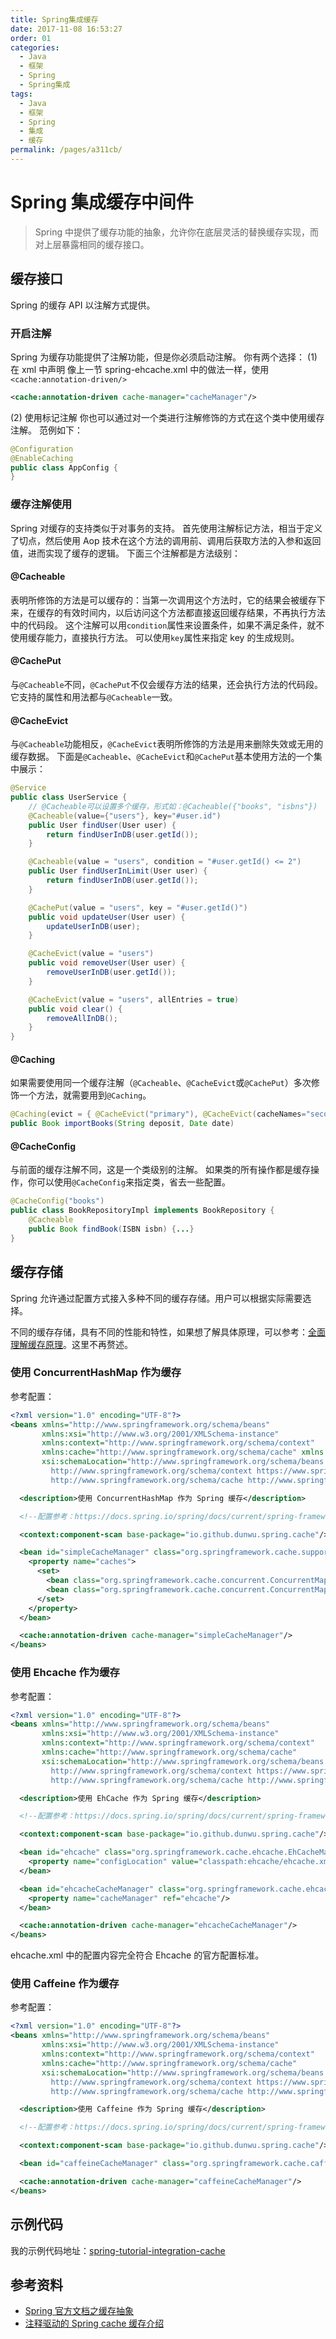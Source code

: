 ```yaml
---
title: Spring集成缓存
date: 2017-11-08 16:53:27
order: 01
categories:
  - Java
  - 框架
  - Spring
  - Spring集成
tags:
  - Java
  - 框架
  - Spring
  - 集成
  - 缓存
permalink: /pages/a311cb/
---
```


# Spring 集成缓存中间件

> Spring 中提供了缓存功能的抽象，允许你在底层灵活的替换缓存实现，而对上层暴露相同的缓存接口。

## 缓存接口

Spring 的缓存 API 以注解方式提供。

### 开启注解

Spring 为缓存功能提供了注解功能，但是你必须启动注解。
你有两个选择：
(1) 在 xml 中声明
像上一节 spring-ehcache.xml 中的做法一样，使用`<cache:annotation-driven/>`

```xml
<cache:annotation-driven cache-manager="cacheManager"/>
```

(2) 使用标记注解
你也可以通过对一个类进行注解修饰的方式在这个类中使用缓存注解。
范例如下：

```java
@Configuration
@EnableCaching
public class AppConfig {
}
```

### 缓存注解使用

Spring 对缓存的支持类似于对事务的支持。
首先使用注解标记方法，相当于定义了切点，然后使用 Aop 技术在这个方法的调用前、调用后获取方法的入参和返回值，进而实现了缓存的逻辑。
下面三个注解都是方法级别：

#### @Cacheable

表明所修饰的方法是可以缓存的：当第一次调用这个方法时，它的结果会被缓存下来，在缓存的有效时间内，以后访问这个方法都直接返回缓存结果，不再执行方法中的代码段。
这个注解可以用`condition`属性来设置条件，如果不满足条件，就不使用缓存能力，直接执行方法。
可以使用`key`属性来指定 key 的生成规则。

#### @CachePut

与`@Cacheable`不同，`@CachePut`不仅会缓存方法的结果，还会执行方法的代码段。
它支持的属性和用法都与`@Cacheable`一致。

#### @CacheEvict

与`@Cacheable`功能相反，`@CacheEvict`表明所修饰的方法是用来删除失效或无用的缓存数据。
下面是`@Cacheable`、`@CacheEvict`和`@CachePut`基本使用方法的一个集中展示：

```java
@Service
public class UserService {
    // @Cacheable可以设置多个缓存，形式如：@Cacheable({"books", "isbns"})
    @Cacheable(value={"users"}, key="#user.id")
    public User findUser(User user) {
        return findUserInDB(user.getId());
    }

    @Cacheable(value = "users", condition = "#user.getId() <= 2")
    public User findUserInLimit(User user) {
        return findUserInDB(user.getId());
    }

    @CachePut(value = "users", key = "#user.getId()")
    public void updateUser(User user) {
        updateUserInDB(user);
    }

    @CacheEvict(value = "users")
    public void removeUser(User user) {
        removeUserInDB(user.getId());
    }

    @CacheEvict(value = "users", allEntries = true)
    public void clear() {
        removeAllInDB();
    }
}
```

#### @Caching

如果需要使用同一个缓存注解（`@Cacheable`、`@CacheEvict`或`@CachePut`）多次修饰一个方法，就需要用到`@Caching`。

```java
@Caching(evict = { @CacheEvict("primary"), @CacheEvict(cacheNames="secondary", key="#p0") })
public Book importBooks(String deposit, Date date)
```

#### @CacheConfig

与前面的缓存注解不同，这是一个类级别的注解。
如果类的所有操作都是缓存操作，你可以使用`@CacheConfig`来指定类，省去一些配置。

```java
@CacheConfig("books")
public class BookRepositoryImpl implements BookRepository {
	@Cacheable
	public Book findBook(ISBN isbn) {...}
}
```

## 缓存存储

Spring 允许通过配置方式接入多种不同的缓存存储。用户可以根据实际需要选择。

不同的缓存存储，具有不同的性能和特性，如果想了解具体原理，可以参考：[全面理解缓存原理](https://dunwu.github.io/javatech/#/technology/cache/cache-theory?id=%e5%85%a8%e9%9d%a2%e7%90%86%e8%a7%a3%e7%bc%93%e5%ad%98%e5%8e%9f%e7%90%86)。这里不再赘述。

### 使用 ConcurrentHashMap 作为缓存

参考配置：

```xml
<?xml version="1.0" encoding="UTF-8"?>
<beans xmlns="http://www.springframework.org/schema/beans"
       xmlns:xsi="http://www.w3.org/2001/XMLSchema-instance"
       xmlns:context="http://www.springframework.org/schema/context"
       xmlns:cache="http://www.springframework.org/schema/cache" xmlns:p="http://www.springframework.org/schema/p"
       xsi:schemaLocation="http://www.springframework.org/schema/beans http://www.springframework.org/schema/beans/spring-beans.xsd
         http://www.springframework.org/schema/context https://www.springframework.org/schema/context/spring-context.xsd
         http://www.springframework.org/schema/cache http://www.springframework.org/schema/cache/spring-cache.xsd">

  <description>使用 ConcurrentHashMap 作为 Spring 缓存</description>

  <!--配置参考：https://docs.spring.io/spring/docs/current/spring-framework-reference/integration.html#cache-store-configuration-->

  <context:component-scan base-package="io.github.dunwu.spring.cache"/>

  <bean id="simpleCacheManager" class="org.springframework.cache.support.SimpleCacheManager">
    <property name="caches">
      <set>
        <bean class="org.springframework.cache.concurrent.ConcurrentMapCacheFactoryBean" p:name="default"/>
        <bean class="org.springframework.cache.concurrent.ConcurrentMapCacheFactoryBean" p:name="users"/>
      </set>
    </property>
  </bean>

  <cache:annotation-driven cache-manager="simpleCacheManager"/>
</beans>
```

### 使用 Ehcache 作为缓存

参考配置：

```xml
<?xml version="1.0" encoding="UTF-8"?>
<beans xmlns="http://www.springframework.org/schema/beans"
       xmlns:xsi="http://www.w3.org/2001/XMLSchema-instance"
       xmlns:context="http://www.springframework.org/schema/context"
       xmlns:cache="http://www.springframework.org/schema/cache"
       xsi:schemaLocation="http://www.springframework.org/schema/beans http://www.springframework.org/schema/beans/spring-beans.xsd
         http://www.springframework.org/schema/context https://www.springframework.org/schema/context/spring-context.xsd
         http://www.springframework.org/schema/cache http://www.springframework.org/schema/cache/spring-cache.xsd">

  <description>使用 EhCache 作为 Spring 缓存</description>

  <!--配置参考：https://docs.spring.io/spring/docs/current/spring-framework-reference/integration.html#cache-store-configuration-->

  <context:component-scan base-package="io.github.dunwu.spring.cache"/>

  <bean id="ehcache" class="org.springframework.cache.ehcache.EhCacheManagerFactoryBean">
    <property name="configLocation" value="classpath:ehcache/ehcache.xml"/>
  </bean>

  <bean id="ehcacheCacheManager" class="org.springframework.cache.ehcache.EhCacheCacheManager">
    <property name="cacheManager" ref="ehcache"/>
  </bean>

  <cache:annotation-driven cache-manager="ehcacheCacheManager"/>
</beans>
```

ehcache.xml 中的配置内容完全符合 Ehcache 的官方配置标准。

### 使用 Caffeine 作为缓存

参考配置：

```xml
<?xml version="1.0" encoding="UTF-8"?>
<beans xmlns="http://www.springframework.org/schema/beans"
       xmlns:xsi="http://www.w3.org/2001/XMLSchema-instance"
       xmlns:context="http://www.springframework.org/schema/context"
       xmlns:cache="http://www.springframework.org/schema/cache"
       xsi:schemaLocation="http://www.springframework.org/schema/beans http://www.springframework.org/schema/beans/spring-beans.xsd
         http://www.springframework.org/schema/context https://www.springframework.org/schema/context/spring-context.xsd
         http://www.springframework.org/schema/cache http://www.springframework.org/schema/cache/spring-cache.xsd">

  <description>使用 Caffeine 作为 Spring 缓存</description>

  <!--配置参考：https://docs.spring.io/spring/docs/current/spring-framework-reference/integration.html#cache-store-configuration-->

  <context:component-scan base-package="io.github.dunwu.spring.cache"/>

  <bean id="caffeineCacheManager" class="org.springframework.cache.caffeine.CaffeineCacheManager"/>

  <cache:annotation-driven cache-manager="caffeineCacheManager"/>
</beans>
```

## 示例代码

我的示例代码地址：[spring-tutorial-integration-cache](https://github.com/dunwu/spring-tutorial/tree/master/spring-tutorial/spring-tutorial-integration/spring-tutorial-integration-cache)

## 参考资料

- [Spring 官方文档之缓存抽象](https://docs.spring.io/spring/docs/current/spring-framework-reference/integration.html#cache)
- [注释驱动的 Spring cache 缓存介绍](http://www.ibm.com/developerworks/cn/opensource/os-cn-spring-cache/)